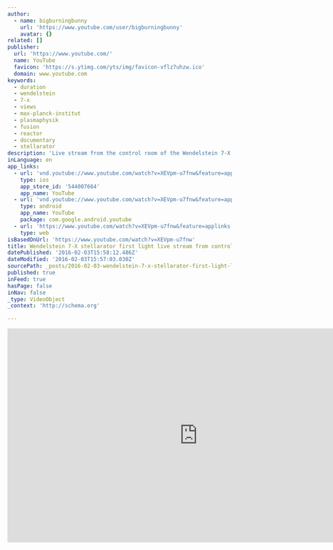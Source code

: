 ```yaml
---
author:
  - name: bigburningbunny
    url: 'https://www.youtube.com/user/bigburningbunny'
    avatar: {}
related: []
publisher:
  url: 'https://www.youtube.com/'
  name: YouTube
  favicon: 'https://s.ytimg.com/yts/img/favicon-vflz7uhzw.ico'
  domain: www.youtube.com
keywords:
  - duration
  - wendelstein
  - 7-x
  - views
  - max-planck-institut
  - plasmaphysik
  - fusion
  - reactor
  - documentary
  - stellarator
description: 'Live stream from the control room of the Wendelstein 7-X stellarator for first plasma. Note that this is not an official stream! Will launch at 7:00 am EST / 13:00 CET on December 10th, 2015.'
inLanguage: en
app_links:
  - url: 'vnd.youtube://www.youtube.com/watch?v=XEVpm-u7fnw&feature=applinks'
    type: ios
    app_store_id: '544007664'
    app_name: YouTube
  - url: 'vnd.youtube://www.youtube.com/watch?v=XEVpm-u7fnw&feature=applinks'
    type: android
    app_name: YouTube
    package: com.google.android.youtube
  - url: 'https://www.youtube.com/watch?v=XEVpm-u7fnw&feature=applinks'
    type: web
isBasedOnUrl: 'https://www.youtube.com/watch?v=XEVpm-u7fnw'
title: Wendelstein 7-X stellarator first light live stream from control room
datePublished: '2016-02-03T15:58:12.486Z'
dateModified: '2016-02-03T15:57:03.030Z'
sourcePath: _posts/2016-02-03-wendelstein-7-x-stellarator-first-light-live-stream-from-con.md
published: true
inFeed: true
hasPage: false
inNav: false
_type: VideoObject
_context: 'http://schema.org'

---
```

<iframe src="https://cdn.embedly.com/widgets/media.html?src=https%3A%2F%2Fwww.youtube.com%2Fembed%2FXEVpm-u7fnw%3Ffeature%3Doembed&amp;url=https%3A%2F%2Fwww.youtube.com%2Fwatch%3Fv%3DXEVpm-u7fnw&amp;image=https%3A%2F%2Fi.ytimg.com%2Fvi%2FXEVpm-u7fnw%2Fhqdefault.jpg&amp;key=b7d04c9b404c499eba89ee7072e1c4f7&amp;type=text%2Fhtml&amp;schema=youtube" width="854" height="480" scrolling="no" frameborder="0" allowfullscreen="allowfullscreen" style=""></iframe>
